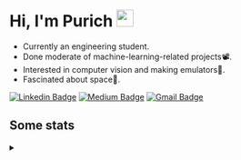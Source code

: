 <h1 align="left">Hi, I'm Purich
<img src="https://media.giphy.com/media/hvRJCLFzcasrR4ia7z/giphy.gif" width="30px"/></h1>

* Currently an engineering student.
* Done moderate of machine-learning-related projects:film_projector:.
* Interested in computer vision and making emulators:space_invader:.
* Fascinated about space:milky_way:.

[![Linkedin Badge](https://img.shields.io/badge/-Purich-blue?style=flat-square&logo=Linkedin&logoColor=white&link=https://www.linkedin.com/in/purich-siritip-16b3b3255/)](https://www.linkedin.com/in/purich-siritip-16b3b3255) [![Medium Badge](https://img.shields.io/badge/-@purich-gray?style=flat-square&labelColor=000000&logo=Medium&link=https://medium.com/@phuritsiritip)](https://medium.com/@phuritsiritip)
[![Gmail Badge](https://img.shields.io/badge/-mark.phurit@gmail.com-c14438?style=flat-square&logo=Gmail&logoColor=white&link=mailto:mark.phurit@gmail.com)](mailto:mark.phurit@gmail.com)

## Some stats

<details>
  <summary></summary>
  
  <!--START_SECTION:waka-->
**I'm an Early 🐤** 

```text
🌞 Morning                220 commits         ████████░░░░░░░░░░░░░░░░░   31.12 % 
🌆 Daytime                213 commits         ████████░░░░░░░░░░░░░░░░░   30.13 % 
🌃 Evening                221 commits         ████████░░░░░░░░░░░░░░░░░   31.26 % 
🌙 Night                  53 commits          ██░░░░░░░░░░░░░░░░░░░░░░░   07.50 % 
```


📊 **This Week I Spent My Time On** 

```text
💬 Programming Languages: 
Python                   2 hrs 1 min         ███████████████████████░░   93.32 % 
TypeScript               8 mins              ██░░░░░░░░░░░░░░░░░░░░░░░   06.21 % 
Other                    0 secs              ░░░░░░░░░░░░░░░░░░░░░░░░░   00.35 % 
Text                     0 secs              ░░░░░░░░░░░░░░░░░░░░░░░░░   00.09 % 
Git Config               0 secs              ░░░░░░░░░░░░░░░░░░░░░░░░░   00.02 % 

🐱‍💻 Projects: 
Ped4You-CrossRecognition 1 hr 30 mins        █████████████████░░░░░░░░   69.52 % 
Computer Programming     31 mins             ██████░░░░░░░░░░░░░░░░░░░   24.14 % 
ped4you-website          8 mins              ██░░░░░░░░░░░░░░░░░░░░░░░   06.34 % 
```


<!--END_SECTION:waka-->

  <!--START_SECTION:waka-simple-->

```text
From: 19 January 2023 - To: 03 May 2023

Total Time: 37 hrs 58 mins

Python       33 hrs 54 mins  ██████████████████████▒░░   89.28 %
C++          1 hr 42 mins    █░░░░░░░░░░░░░░░░░░░░░░░░   04.50 %
YAML         50 mins         ▓░░░░░░░░░░░░░░░░░░░░░░░░   02.22 %
Markdown     32 mins         ▒░░░░░░░░░░░░░░░░░░░░░░░░   01.44 %
Text         11 mins         ░░░░░░░░░░░░░░░░░░░░░░░░░   00.49 %
Git Config   9 mins          ░░░░░░░░░░░░░░░░░░░░░░░░░   00.43 %
```

<!--END_SECTION:waka-simple-->

  <!--![Anurag's GitHub stats](https://github-readme-stats.vercel.app/api?username=vikimark&show_icons=true&theme=gruvbox_light)-->
  
</details>

<!--
**vikimark/vikimark** is a ✨ _special_ ✨ repository because its `README.md` (this file) appears on your GitHub profile.

Here are some ideas to get you started:

- 🔭 I’m currently working on ...
- 🌱 I’m currently learning ...
- 👯 I’m looking to collaborate on ...
- 🤔 I’m looking for help with ...
- 💬 Ask me about ...
- 📫 How to reach me: ...
- 😄 Pronouns: ...
- ⚡ Fun fact: ...
-->
